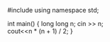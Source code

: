 #include <iostream>
using namespace std;

int main() {
    long long n;
    cin >> n;    
    cout<<n * (n + 1) / 2;
}
